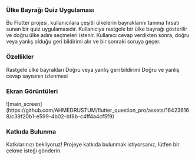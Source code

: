 <h3>Ülke Bayrağı Quiz Uygulaması</h3>
Bu Flutter projesi, kullanıcılara çeşitli ülkelerin bayraklarını tanıma fırsatı sunan bir quiz uygulamasıdır. Kullanıcıya rastgele bir ülke bayrağı gösterilir ve doğru ülke adını seçmeleri istenir. Kullanıcı cevap verdikten sonra, doğru veya yanlış olduğu geri bildirimi alır ve bir sonraki soruya geçer.

<h3>Özellikler</h3>
Rastgele ülke bayrakları
Doğru veya yanlış geri bildirimi
Doğru ve yanlış cevap sayısının izlenmesi

<h3>Ekran Görüntüleri</h3>
![main_screen](https://github.com/AHMEDRUSTUM/flutter_question_pro/assets/164236168/c39f20b1-e599-4b02-bf8b-c4ff4a4cf5f9)


<h3>Katkıda Bulunma</h3>
Katkılarınızı bekliyoruz! Projeye katkıda bulunmak istiyorsanız, lütfen bir çekme isteği gönderin.
